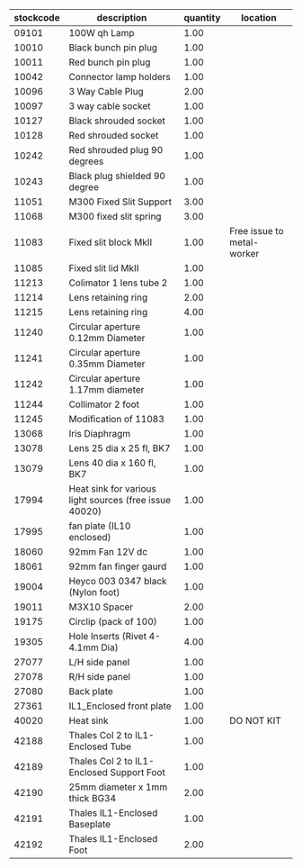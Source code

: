 |stockcode|description|quantity|location|
|---------|-----------|--------|--------|
|09101|100W qh Lamp|1.00||
|10010|Black bunch pin plug|1.00||
|10011|Red bunch pin plug|1.00||
|10042|Connector lamp holders|1.00||
|10096|3 Way Cable Plug|2.00||
|10097|3 way cable socket|1.00||
|10127|Black shrouded socket|1.00||
|10128|Red shrouded socket|1.00||
|10242|Red shrouded plug 90 degrees|1.00||
|10243|Black plug shielded 90 degree|1.00||
|11051|M300 Fixed Slit Support|3.00||
|11068|M300 fixed slit spring|3.00||
|11083|Fixed slit block MkII|1.00|Free issue to metal-worker|
|11085|Fixed slit lid MkII|1.00||
|11213|Colimator 1 lens tube 2|1.00||
|11214|Lens retaining ring|2.00||
|11215|Lens retaining ring|4.00||
|11240|Circular aperture 0.12mm Diameter|1.00||
|11241|Circular aperture 0.35mm Diameter|1.00||
|11242|Circular aperture 1.17mm diameter|1.00||
|11244|Collimator 2 foot|1.00||
|11245|Modification of 11083|1.00||
|13068|Iris Diaphragm|1.00||
|13078|Lens 25 dia x 25 fl, BK7|1.00||
|13079|Lens 40 dia x 160 fl, BK7|1.00||
|17994|Heat sink for various light sources (free issue 40020)|1.00||
|17995|fan plate (IL10 enclosed)|1.00||
|18060|92mm Fan 12V dc|1.00||
|18061|92mm fan finger gaurd|1.00||
|19004|Heyco 003 0347 black (Nylon foot)|1.00||
|19011|M3X10 Spacer|2.00||
|19175|Circlip (pack of 100)|1.00||
|19305|Hole Inserts (Rivet 4-4.1mm Dia)|4.00||
|27077|L/H side panel|1.00||
|27078|R/H side panel|1.00||
|27080|Back plate|1.00||
|27361|IL1_Enclosed front plate|1.00||
|40020|Heat sink|1.00|DO NOT KIT|
|42188|Thales Col 2 to IL1-Enclosed Tube|1.00||
|42189|Thales Col 2 to IL1-Enclosed Support Foot|1.00||
|42190|25mm diameter x 1mm thick BG34|2.00||
|42191|Thales IL1-Enclosed Baseplate|1.00||
|42192|Thales IL1-Enclosed Foot|2.00||
